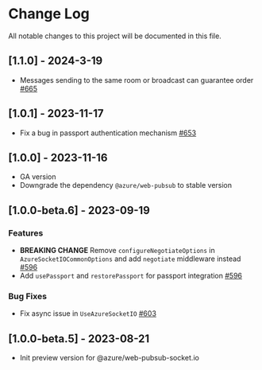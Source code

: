 
# Change Log

All notable changes to this project will be documented in this file.

## [1.1.0] - 2024-3-19

- Messages sending to the same room or broadcast can guarantee order [#665](https://github.com/Azure/azure-webpubsub/pull/665)

## [1.0.1] - 2023-11-17

- Fix a bug in passport authentication mechanism [#653](https://github.com/Azure/azure-webpubsub/pull/653)

## [1.0.0] - 2023-11-16

- GA version
- Downgrade the dependency `@azure/web-pubsub` to stable version

## [1.0.0-beta.6] - 2023-09-19

### Features

- **BREAKING CHANGE** Remove `configureNegotiateOptions` in `AzureSocketIOCommonOptions` and add `negotiate` middleware instead [#596](https://github.com/Azure/azure-webpubsub/pull/596)
- Add `usePassport` and `restorePassport` for passport integration [#596](https://github.com/Azure/azure-webpubsub/pull/596)

### Bug Fixes

- Fix async issue in `UseAzureSocketIO` [#603](https://github.com/Azure/azure-webpubsub/pull/603)

## [1.0.0-beta.5] - 2023-08-21

- Init preview version for @azure/web-pubsub-socket.io